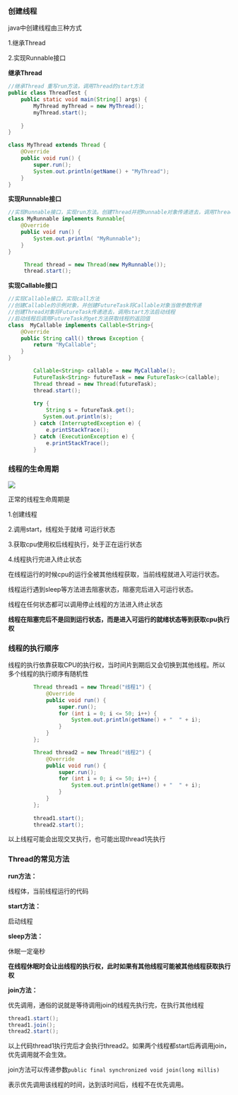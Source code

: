 ### 创建线程

java中创建线程由三种方式

1.继承Thread

2.实现Runnable接口

**继承Thread**

~~~java
//继承Thread 重写run方法，调用Thread的start方法
public class ThreadTest {
    public static void main(String[] args) {
        MyThread myThread = new MyThread();
        myThread.start();
        
    }
}

class MyThread extends Thread {
    @Override
    public void run() {
        super.run();
        System.out.println(getName() + "MyThread");
    }
}
~~~

**实现Runnable接口**

~~~java
//实现Runnable接口，实现run方法。创建Thread并把Runnable对象传递进去，调用Thread的start方法
class MyRunnable implements Runnable{
    @Override
    public void run() {
        System.out.println( "MyRunnable");
    }
}

	 Thread thread = new Thread(new MyRunnable());
	 thread.start();
~~~

**实现Callable接口**

~~~java
//实现Callable接口，实现call方法
//创建Callable的示例对象，并创建FutureTask将Callable对象当做参数传递
//创建Thread对象将FutureTask传递进去，调用start方法启动线程
//启动线程后调用FutureTask的get方法获取线程的返回值
class  MyCallable implements Callable<String>{
    @Override
    public String call() throws Exception {
        return "MyCallable";
    }
}

        Callable<String> callable = new MyCallable();
        FutureTask<String> futureTask = new FutureTask<>(callable);
        Thread thread = new Thread(futureTask);
        thread.start();
        
        try {
            String s = futureTask.get();
           System.out.println(s);
        } catch (InterruptedException e) {
            e.printStackTrace();
        } catch (ExecutionException e) {
            e.printStackTrace();
        }
~~~



### 线程的生命周期

![](https://tva1.sinaimg.cn/large/006tNbRwly1g9lvbbszbpj30yq0jgmz1.jpg)

正常的线程生命周期是

1.创建线程

2.调用start，线程处于就绪 可运行状态

3.获取cpu使用权后线程执行，处于正在运行状态

4.线程执行完进入终止状态



在线程运行的时候cpu的运行全被其他线程获取，当前线程就进入可运行状态。

线程运行遇到sleep等方法进去阻塞状态，阻塞完后进入可运行状态。

线程在任何状态都可以调用停止线程的方法进入终止状态

**线程在阻塞完后不是回到运行状态，而是进入可运行的就绪状态等到获取cpu执行权**





### 线程的执行顺序

线程的执行依靠获取CPU的执行权，当时间片到期后又会切换到其他线程。所以多个线程的执行顺序有随机性

~~~java
        Thread thread1 = new Thread("线程1") {
            @Override
            public void run() {
                super.run();
                for (int i = 0; i <= 50; i++) {
                    System.out.println(getName() + "  " + i);
                }
            }
        };

        Thread thread2 = new Thread("线程2") {
            @Override
            public void run() {
                super.run();
                for (int i = 0; i <= 50; i++) {
                    System.out.println(getName() + "  " + i);
                }
            }
        };
        
        thread1.start();
        thread2.start();
~~~

以上线程可能会出现交叉执行，也可能出现thread1先执行





### Thread的常见方法

**run方法：**

线程体，当前线程运行的代码



**start方法：**

启动线程



**sleep方法：**

休眠一定毫秒

**在线程休眠时会让出线程的执行权，此时如果有其他线程可能被其他线程获取执行权**



**join方法：**

优先调用，通俗的说就是等待调用join的线程先执行完，在执行其他线程

~~~java
thread1.start();
thread1.join();		
thread2.start();
~~~

以上代码thread1执行完后才会执行thread2。如果两个线程都start后再调用join，优先调用就不会生效。

join方法可以传递参数`public final synchronized void join(long millis)`

表示优先调用该线程的时间，达到该时间后，线程不在优先调用。



















